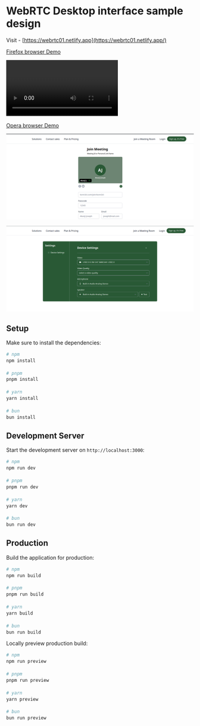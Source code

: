 # WebRTC Desktop interface sample design

Visit - [https://webrtc01.netlify.app](https://webrtc01.netlify.app/)

[Firefox browser Demo](https://youtu.be/Mw1RER_nkEA)

<video controls src="firefox_browser_demo.mp4" title="Title"></video>

[Opera browser Demo](https://youtu.be/r91U-JnaW2E)

![Join Meeting](assets/img/join_meeting.png)

![Meeting Settings](assets/img/meeting_settings.png)

## Setup

Make sure to install the dependencies:

```bash
# npm
npm install

# pnpm
pnpm install

# yarn
yarn install

# bun
bun install
```

## Development Server

Start the development server on `http://localhost:3000`:

```bash
# npm
npm run dev

# pnpm
pnpm run dev

# yarn
yarn dev

# bun
bun run dev
```

## Production

Build the application for production:

```bash
# npm
npm run build

# pnpm
pnpm run build

# yarn
yarn build

# bun
bun run build
```

Locally preview production build:

```bash
# npm
npm run preview

# pnpm
pnpm run preview

# yarn
yarn preview

# bun
bun run preview
```
